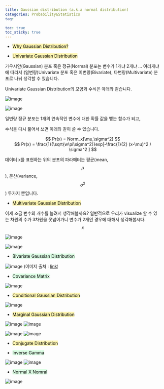 ```yaml
---
title: Gaussian distribution (a.k.a normal distribution)
categories: Probability&Statistics
tag: 

toc: true
toc_sticky: true
---
```


- <mark style='background-color: #fff5b1'> Why Gaussian Distribution? </mark>


- <mark style='background-color: #fff5b1'> Univariate Gaussian Distribution </mark>

가우시안(Gaussian) 분포 혹은 정규(Normal) 분포는 변수가 1개냐 2개냐 ... 여러개냐에 따라서 (일변량)Univariate 분포 혹은 이변량(Bivariate), 다변량(Multivariate) 분포로 나눠 생각할 수 있습니다.

Univariate Gaussian Distribution의 모양과 수식은 아래와 같습니다.

![image](https://user-images.githubusercontent.com/48202736/106379093-fd6ad200-63ec-11eb-9b6f-f8ad3b5448c1.png)

![image](https://user-images.githubusercontent.com/48202736/106379103-0360b300-63ed-11eb-910a-63e254e01682.png)

일변량 정규 분포는 1개의 연속적인 변수에 대한 확률 값을 뱉는 함수가 되고,

수식을 다시 풀어서 쓰면 아래와 같이 쓸 수 있습니다.

<center>$$ Pr(x) = Norm_x[\mu,\sigma^2] $$</center>

<center>$$ Pr(x) = \frac{1}{\sqrt{w\pi\sigma^2}}exp[-\frac{1}{2} (x-\mu)^2 / \sigma^2 ] $$</center>

데이터 x를 표현하는 위의 분포의 파라메터는 평균(mean, $$\mu$$), 분산(variance, $$\sigma^2$$) 두가지 뿐입니다.

- <mark style='background-color: #fff5b1'> Multivariate Gaussian Distribution </mark>

이제 조금 변수의 개수를 늘려서 생각해볼까요? 일반적으로 우리가 visualize 할 수 있는 차원의 수가 3차원을 못넘어가니 변수가 2개인 경우에 대해서 생각해봅시다.$$x$$

![image](https://user-images.githubusercontent.com/48202736/106379271-0dcf7c80-63ee-11eb-80b1-8a401837c6a4.png)

![image](https://user-images.githubusercontent.com/48202736/106379113-13789280-63ed-11eb-9a8a-3ee82f60c4cc.png)

- <mark style='background-color: #dcffe4'> Bivariate Gaussian Distribution </mark>

![image](https://user-images.githubusercontent.com/48202736/106442710-f1e7db80-64be-11eb-9810-954a14c0ed74.png)
(이미지 출처 : [link](https://ko.wikipedia.org/wiki/%EB%8B%A4%EB%B3%80%EB%9F%89_%EC%A0%95%EA%B7%9C%EB%B6%84%ED%8F%AC))

- <mark style='background-color: #dcffe4'> Covariance Matrix </mark>

![image](https://user-images.githubusercontent.com/48202736/106379277-1b850200-63ee-11eb-85aa-aceece871413.png)

- <mark style='background-color: #fff5b1'> Conditional Gaussian Distribution </mark>

![image](https://user-images.githubusercontent.com/48202736/106379157-520e4d00-63ed-11eb-91f3-957b610e1eb1.png)

- <mark style='background-color: #fff5b1'> Marginal Gaussian Distribution </mark>

![image](https://user-images.githubusercontent.com/48202736/106379160-55093d80-63ed-11eb-9da8-4cdbac065b18.png)
![image](https://user-images.githubusercontent.com/48202736/106379163-58042e00-63ed-11eb-98de-0b82c005de7c.png)

![image](https://user-images.githubusercontent.com/48202736/106379164-5a668800-63ed-11eb-993b-ea09b72ac61a.png)
![image](https://user-images.githubusercontent.com/48202736/106379166-5c304b80-63ed-11eb-8e3c-761669998966.png)


- <mark style='background-color: #fff5b1'> Conjugate Distribution  </mark>

- <mark style='background-color: #dcffe4'> Inverse Gamma  </mark>

![image](https://user-images.githubusercontent.com/48202736/106379109-0a87c100-63ed-11eb-8e80-c8d642f20d22.png)
![image](https://user-images.githubusercontent.com/48202736/106379111-0c518480-63ed-11eb-8269-26244ea6bfea.png)

- <mark style='background-color: #dcffe4'> Normal X Nomral  </mark>

![image](https://user-images.githubusercontent.com/48202736/106379170-5fc3d280-63ed-11eb-95d1-7e2d91119b90.png)
